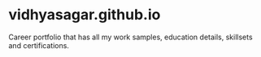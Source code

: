 # vidhyasagar.github.io

Career portfolio that has all my work samples, education details, skillsets and certifications.

